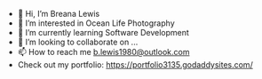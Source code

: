 - 👋 Hi, I’m Breana Lewis
- 👀 I’m interested in Ocean Life Photography 
- 🌱 I’m currently learning Software Development 
- 💞️ I’m looking to collaborate on ...
- 📫 How to reach me b.lewis1980@outlook.com
-    Check out my portfolio: https://portfolio3135.godaddysites.com/

